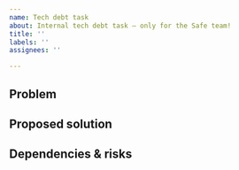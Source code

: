 ```yaml
---
name: Tech debt task
about: Internal tech debt task – only for the Safe team!
title: ''
labels: ''
assignees: ''

---
```


## Problem

## Proposed solution

## Dependencies & risks

